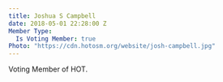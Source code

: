 ```yaml
---
title: Joshua S Campbell
date: 2018-05-01 22:28:00 Z
Member Type:
  Is Voting Member: true
Photo: "https://cdn.hotosm.org/website/josh-campbell.jpg"
---
```


Voting Member of HOT.